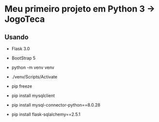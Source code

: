 # Meu primeiro projeto em Python 3 -> JogoTeca

## Usando

- Flask 3.0
- BootStrap 5

- python -m venv venv
- ./venv/Scripts/Activate
- pip freeze
- pip install mysqlclient
- pip install mysql-connector-python==8.0.28
- pip install flask-sqlalchemy==2.5.1

